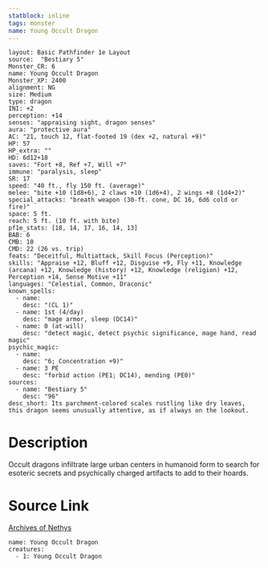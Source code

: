 ```yaml
---
statblock: inline
tags: monster
name: Young Occult Dragon
---
```

```statblock
layout: Basic Pathfinder 1e Layout
source:  "Bestiary 5"
Monster_CR: 6
name: Young Occult Dragon
Monster_XP: 2400
alignment: NG
size: Medium
type: dragon
INI: +2
perception: +14
senses: "appraising sight, dragon senses"
aura: "protective aura"
AC: "21, touch 12, flat-footed 19 (dex +2, natural +9)"
HP: 57
HP_extra: ""
HD: 6d12+18
saves: "Fort +8, Ref +7, Will +7"
immune: "paralysis, sleep"
SR: 17
speed: "40 ft., fly 150 ft. (average)"
melee: "bite +10 (1d8+6), 2 claws +10 (1d6+4), 2 wings +8 (1d4+2)"
special_attacks: "breath weapon (30-ft. cone, DC 16, 6d6 cold or fire)"
space: 5 ft.
reach: 5 ft. (10 ft. with bite)
pf1e_stats: [18, 14, 17, 16, 14, 13]
BAB: 6
CMB: 10
CMD: 22 (26 vs. trip)
feats: "Deceitful, Multiattack, Skill Focus (Perception)"
skills: "Appraise +12, Bluff +12, Disguise +9, Fly +11, Knowledge (arcana) +12, Knowledge (history) +12, Knowledge (religion) +12, Perception +14, Sense Motive +11"
languages: "Celestial, Common, Draconic"
known_spells:
  - name:
    desc: "(CL 1)"
  - name: 1st (4/day)
    desc: "mage armor, sleep (DC14)"
  - name: 0 (at-will)
    desc: "detect magic, detect psychic significance, mage hand, read magic"
psychic_magic:
  - name:
    desc: "6; Concentration +9)"
  - name: 3 PE
    desc: "forbid action (PE1; DC14), mending (PE0)"
sources:
  - name: "Bestiary 5"
    desc: "96"
desc_short: Its parchment-colored scales rustling like dry leaves, this dragon seems unusually attentive, as if always on the lookout.
```
# Description
Occult dragons infiltrate large urban centers in humanoid form to search for esoteric secrets and psychically charged artifacts to add to their hoards.
# Source Link
[Archives of Nethys](https://aonprd.com/MonsterDisplay.aspx?ItemName=Young%20Occult%20Dragon)
```encounter-table
name: Young Occult Dragon
creatures:
  - 1: Young Occult Dragon
```

